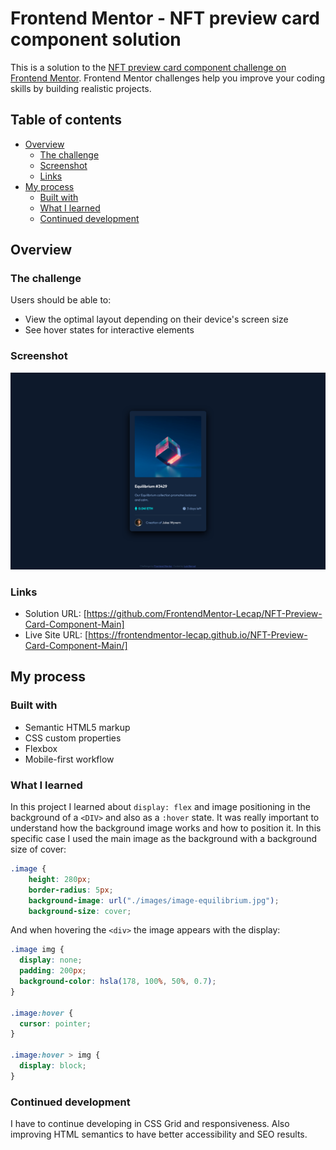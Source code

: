 # Frontend Mentor - NFT preview card component solution

This is a solution to the [NFT preview card component challenge on Frontend Mentor](https://www.frontendmentor.io/challenges/nft-preview-card-component-SbdUL_w0U). Frontend Mentor challenges help you improve your coding skills by building realistic projects.

## Table of contents

- [Overview](#overview)
  - [The challenge](#the-challenge)
  - [Screenshot](#screenshot)
  - [Links](#links)
- [My process](#my-process)
  - [Built with](#built-with)
  - [What I learned](#what-i-learned)
  - [Continued development](#continued-development)

## Overview

### The challenge

Users should be able to:

- View the optimal layout depending on their device's screen size
- See hover states for interactive elements

### Screenshot

![](/images/screenshot.jpg)

### Links

- Solution URL: [https://github.com/FrontendMentor-Lecap/NFT-Preview-Card-Component-Main]
- Live Site URL: [https://frontendmentor-lecap.github.io/NFT-Preview-Card-Component-Main/]

## My process

### Built with

- Semantic HTML5 markup
- CSS custom properties
- Flexbox
- Mobile-first workflow

### What I learned

In this project I learned about `display: flex` and image positioning in the background of a `<DIV>` and also as a `:hover` state. It was really important to understand how the background image works and how to position it. In this specific case I used the main image as the background with a background size of cover:

```css
.image {
    height: 280px;
    border-radius: 5px;
    background-image: url("./images/image-equilibrium.jpg");
    background-size: cover;
```

And when hovering the `<div>` the image appears with the display:

```css
.image img {
  display: none;
  padding: 200px;
  background-color: hsla(178, 100%, 50%, 0.7);
}

.image:hover {
  cursor: pointer;
}

.image:hover > img {
  display: block;
}
```

### Continued development

I have to continue developing in CSS Grid and responsiveness. Also improving HTML semantics to have better accessibility and SEO results.
